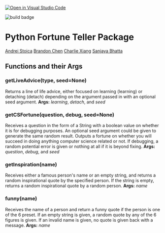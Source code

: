 [![Open in Visual Studio Code](https://classroom.github.com/assets/open-in-vscode-c66648af7eb3fe8bc4f294546bfd86ef473780cde1dea487d3c4ff354943c9ae.svg)](https://classroom.github.com/online_ide?assignment_repo_id=9088627&assignment_repo_type=AssignmentRepo)

![build badge](https://github.com/software-students-fall2022/python-package-exercise-project-3-team-16/actions/workflows/build.yaml/badge.svg)

# Python Fortune Teller Package

[Andrei Stoica](https://github.com/andreicstoica)
[Brandon Chen](https://github.com/b-chen00)
[Charlie Xiang](https://github.com/xiang-charlie)
[Sanjaya Bhatta](https://github.com/itSanjaya)

## Functions and their Args
### getLiveAdvice(type, seed=None)
Returns a line of life advice, either focused on learning (learning) or detaching (detach) depending on the argument passed in with an optional seed argument.
**Args:**
_learning_, _detach_, and _seed_
### getCSFortune(question, debug, seed=None)
Receives a question in the form of a String with a boolean value on whether it is for
debugging purposes. An optional seed argument could be given to generate the same
random result. Outputs a fortune on whether you will succeed in doing anything computer
science related or not. If debugging, a random potential error is given or nothing at
all if it is beyond fixing.
**Args:**
_question_, _debug_, and _seed_
### getInspiration(name)
Receives either a famous person's name or an empty string, and returns a random inspirational quote by the specified
person. If the string is empty, returns a random inspirational quote by a random person.
**Args:**
_name_
### funny(name)
Receives the name of a person and return a funny quote if the person is one of the 6 preset. If an empty string is
given, a random quote by any of the 6 figures is given. If an invalid name is given, no quote is given back with a
message.
**Args:**
_name_
